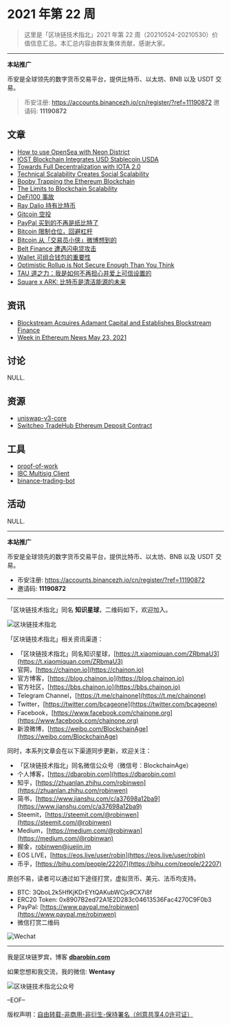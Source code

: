 # 2021 年第 22 周

> 这里是「区块链技术指北」2021 年第 22 周（20210524-20210530）价值信息汇总。本汇总内容由群友集体贡献，感谢大家。

***

**本站推广**

币安是全球领先的数字货币交易平台，提供比特币、以太坊、BNB 以及 USDT 交易。

> 币安注册: https://accounts.binancezh.io/cn/register/?ref=11190872
> 邀请码: **11190872**

## 文章

* [How to use OpenSea with Neon District](https://bbs.chainon.io/d/7649)
* [IOST Blockchain Integrates USD Stablecoin USDA](https://bbs.chainon.io/d/7651)
* [Towards Full Decentralization with IOTA 2.0](https://bbs.chainon.io/d/7652)
* [Technical Scalability Creates Social Scalability](https://bbs.chainon.io/d/7653)
* [Booby Trapping the Ethereum Blockchain](https://bbs.chainon.io/d/7654)
* [The Limits to Blockchain Scalability](https://bbs.chainon.io/d/7655)
* [DeFi100 事故](https://bbs.chainon.io/d/7657)
* [Ray Dalio 持有比特币](https://bbs.chainon.io/d/7658)
* [Gitcoin 空投](https://bbs.chainon.io/d/7659)
* [PayPal 买到的不再是纸比特了](https://bbs.chainon.io/d/7660)
* [Bitcoin 限制仓位，回避杠杆](https://bbs.chainon.io/d/7661)
* [Bitcoin 从「交易员小侠」微博想到的](https://bbs.chainon.io/d/7662)
* [Belt Finance 遭遇闪电贷攻击](https://bbs.chainon.io/d/7663)
* [Wallet 可组合钱包的重要性](https://bbs.chainon.io/d/7669)
* [Optimistic Rollup is Not Secure Enough Than You Think](https://bbs.chainon.io/d/7670)
* [TAU 道之力：我是如何不再担心并爱上可信设置的](https://bbs.chainon.io/d/7671)
* [Square x ARK: 比特币是清洁能源的未来](https://bbs.chainon.io/d/7672)

## 资讯

* [Blockstream Acquires Adamant Capital and Establishes Blockstream Finance](https://bbs.chainon.io/d/7650)
* [Week in Ethereum News May 23, 2021](https://bbs.chainon.io/d/7656)

## 讨论

NULL.

## 资源

* [uniswap-v3-core](https://bbs.chainon.io/d/7666)
* [Switcheo TradeHub Ethereum Deposit Contract](https://bbs.chainon.io/d/7667)

## 工具

* [proof-of-work](https://bbs.chainon.io/d/7664)
* [IBC Multisig Client](https://bbs.chainon.io/d/7665)
* [binance-trading-bot](https://bbs.chainon.io/d/7668)

## 活动

NULL.

***

**本站推广**

币安是全球领先的数字货币交易平台，提供比特币、以太坊、BNB 以及 USDT 交易。

* 币安注册: https://accounts.binancezh.io/cn/register/?ref=11190872
* 邀请码: **11190872**

***

「区块链技术指北」同名 **知识星球**，二维码如下，欢迎加入。

![区块链技术指北](https://cdn.dbarobin.com/3YzonTR.png)

「区块链技术指北」相关资讯渠道：

* 「区块链技术指北」同名知识星球，[https://t.xiaomiquan.com/ZRbmaU3](https://t.xiaomiquan.com/ZRbmaU3)
* 官网，[https://chainon.io](https://chainon.io)
* 官方博客，[https://blog.chainon.io](https://blog.chainon.io)
* 官方社区，[https://bbs.chainon.io](https://bbs.chainon.io)
* Telegram Channel，[https://t.me/chainone](https://t.me/chainone)
* Twitter，[https://twitter.com/bcageone](https://twitter.com/bcageone)
* Facebook，[https://www.facebook.com/chainone.org](https://www.facebook.com/chainone.org)
* 新浪微博，[https://weibo.com/BlockchainAge](https://weibo.com/BlockchainAge)

同时，本系列文章会在以下渠道同步更新，欢迎关注：

* 「区块链技术指北」同名微信公众号（微信号：BlockchainAge）
* 个人博客，[https://dbarobin.com](https://dbarobin.com)
* 知乎，[https://zhuanlan.zhihu.com/robinwen](https://zhuanlan.zhihu.com/robinwen)
* 简书，[https://www.jianshu.com/c/a37698a12ba9](https://www.jianshu.com/c/a37698a12ba9)
* Steemit，[https://steemit.com/@robinwen](https://steemit.com/@robinwen)
* Medium，[https://medium.com/@robinwan](https://medium.com/@robinwan)
* 掘金，[robinwen@juejin.im](https://juejin.im/user/5673ccae60b2260ee435f89a/posts)
* EOS LIVE，[https://eos.live/user/robin](https://eos.live/user/robin)
* 币乎，[https://bihu.com/people/22207](https://bihu.com/people/22207)

原创不易，读者可以通过如下途径打赏，虚拟货币、美元、法币均支持。

* BTC: 3QboL2k5HfKjKDrEYtQAKubWCjx9CX7i8f
* ERC20 Token: 0x8907B2ed72A1E2D283c04613536Fac4270C9F0b3
* PayPal: [https://www.paypal.me/robinwen](https://www.paypal.me/robinwen)
* 微信打赏二维码

![Wechat](https://cdn.dbarobin.com/SzoNl5b.jpg)

***

我是区块链罗宾，博客 **[dbarobin.com](https://dbarobin.com/)**

如果您想和我交流，我的微信: **Wentasy**

![区块链技术指北公众号](https://cdn.dbarobin.com/w0wignb.png)

–EOF–

版权声明：[自由转载-非商用-非衍生-保持署名（创意共享4.0许可证）](http://creativecommons.org/licenses/by-nc-nd/4.0/deed.zh)